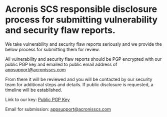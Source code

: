 # Acronis SCS responsible disclosure process for submitting vulnerability and security flaw reports.
We take vulnerability and security flaw reports seriously and we provide the below process for submitting them for review.  

All vulnerability and security flaw reports should be PGP encrypted with our public PGP key and emailed to public email address of appsupport@acronisscs.com  

From there it will be reviewed and you will be contacted by our security team for additional steps and details.  If public disclosure is requested, a timeline will be established.  

Link to our key: [Public PGP Key](https://github.com/acronisscs/public_disclosure/blob/master/Dislosure_PGP_Public%20.asc)  

Email for submission: appsupport@acronisscs.com
